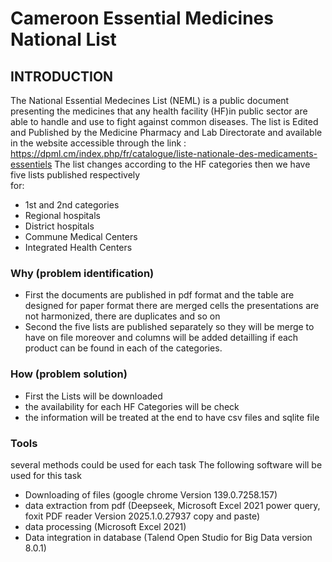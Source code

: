 # Cameroon Essential Medicines National List
## INTRODUCTION
The National Essential Medecines List (NEML) is a public document presenting the medicines that any health facility (HF)in public sector are able to handle and use to fight against common diseases. The list is Edited and Published by the Medicine Pharmacy and Lab Directorate and available in the website accessible through the link : https://dpml.cm/index.php/fr/catalogue/liste-nationale-des-medicaments-essentiels
The list changes according to the HF categories then we have five lists published respectively  
for:
- 1st and 2nd categories
- Regional hospitals
- District hospitals
- Commune Medical Centers
- Integrated Health Centers
### Why (problem identification)
  - First the documents are published in pdf format and the table are designed for paper format there are merged cells the presentations are not harmonized, there are duplicates and so on
  - Second the five lists are published separately so they will be merge to have on file moreover and columns will be added detailling if each product can be found in each of the categories.
### How (problem solution)
- First the Lists will be downloaded
- the availability for each HF Categories will be check 
- the information will be treated
at the end to have csv files and sqlite file

### Tools
several methods could be used for each task
The following software will be used for this task
- Downloading of files (google chrome Version 139.0.7258.157)
- data extraction from pdf (Deepseek, Microsoft Excel 2021 power query, foxit PDF reader Version 2025.1.0.27937 copy and paste)
- data processing (Microsoft Excel 2021)
- Data integration in database (Talend Open Studio for Big Data version 8.0.1)